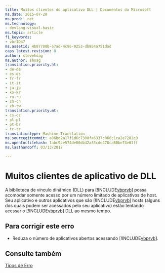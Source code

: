 ```yaml
---
title: Muitos clientes do aplicativo DLL | Documentos do Microsoft
ms.date: 2015-07-20
ms.prod: .net
ms.technology:
- devlang-visual-basic
ms.topic: article
f1_keywords:
- vbrID47
ms.assetid: 4b87780b-67ad-4c96-9253-db954a751dad
caps.latest.revision: 8
author: stevehoag
ms.author: shoag
translation.priority.ht:
- de-de
- es-es
- fr-fr
- it-it
- ja-jp
- ko-kr
- ru-ru
- zh-cn
- zh-tw
translation.priority.mt:
- cs-cz
- pl-pl
- pt-br
- tr-tr
translationtype: Machine Translation
ms.sourcegitcommit: a06bd2a17f1d6c7308fa6337c866c1ca2e7281c0
ms.openlocfilehash: 1abc9ce574de00db42a33cde478ca80be74e61ff
ms.lasthandoff: 03/13/2017

---
```

# <a name="too-many-dll-application-clients"></a>Muitos clientes de aplicativo de DLL
A biblioteca de vínculo dinâmico (DLL) para [!INCLUDE[vbprvb](../../csharp/programming-guide/concepts/linq/includes/vbprvb_md.md)] possa acomodar somente acesso por um número limitado de aplicativos de host. Seu aplicativo e outros aplicativos que são [!INCLUDE[vbprvb](../../csharp/programming-guide/concepts/linq/includes/vbprvb_md.md)] hosts (alguns dos quais podem ser acessados pelo seu aplicativo) estão tentando acessar o [!INCLUDE[vbprvb](../../csharp/programming-guide/concepts/linq/includes/vbprvb_md.md)] DLL ao mesmo tempo.  
  
## <a name="to-correct-this-error"></a>Para corrigir este erro  
  
-   Reduza o número de aplicativos abertos acessando [!INCLUDE[vbprvb](../../csharp/programming-guide/concepts/linq/includes/vbprvb_md.md)].  
  
## <a name="see-also"></a>Consulte também  
 [Tipos de Erro](../../visual-basic/programming-guide/language-features/error-types.md)
